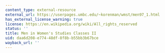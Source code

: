 ```yaml
---
content_type: external-resource
external_url: https://userpages.umbc.edu/~korenman/wmst/men97_1.html
has_external_license_warning: true
license: https://en.wikipedia.org/wiki/All_rights_reserved
status: ''
title: Men in Women's Studies Classes II
uid: daa6d208-e774-48df-8f8b-b55bb3b67bce
wayback_url: ''
---
```

